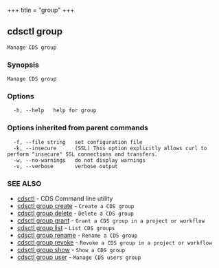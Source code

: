 +++
title = "group"
+++
## cdsctl group

`Manage CDS group`

### Synopsis

`Manage CDS group`

### Options

```
  -h, --help   help for group
```

### Options inherited from parent commands

```
  -f, --file string   set configuration file
  -k, --insecure      (SSL) This option explicitly allows curl to perform "insecure" SSL connections and transfers.
  -w, --no-warnings   do not display warnings
  -v, --verbose       verbose output
```

### SEE ALSO

* [cdsctl](/manual/components/cdsctl/cdsctl/)	 - CDS Command line utility
* [cdsctl group create](/manual/components/cdsctl/group/create/)	 - `Create a CDS group`
* [cdsctl group delete](/manual/components/cdsctl/group/delete/)	 - `Delete a CDS group`
* [cdsctl group grant](/manual/components/cdsctl/group/grant/)	 - `Grant a CDS group in a project or workflow`
* [cdsctl group list](/manual/components/cdsctl/group/list/)	 - `List CDS groups`
* [cdsctl group rename](/manual/components/cdsctl/group/rename/)	 - `Rename a CDS group`
* [cdsctl group revoke](/manual/components/cdsctl/group/revoke/)	 - `Revoke a CDS group in a project or workflow`
* [cdsctl group show](/manual/components/cdsctl/group/show/)	 - `Show a CDS group`
* [cdsctl group user](/manual/components/cdsctl/group/user/)	 - `Manage CDS users group`

